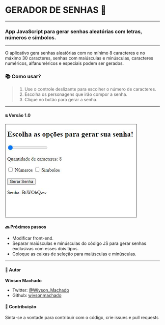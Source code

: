 # GERADOR DE SENHAS :closed_lock_with_key: 
---

### App JavaScript para gerar senhas aleatórias com letras, números e símbolos.

---

O aplicativo gera senhas aleatórias com no mínimo 8 caracteres e no máximo 30 caracteres, senhas com maiúsculas e minúsculas, caracteres numéricos, alfanuméricos e especiais podem ser gerados.

### :books: Como usar?

> 1. Use o controle deslizante para escolher o número de caracteres.
> 2. Escolha os personagens que irão compor a senha.
> 3. Clique no botão para gerar a senha.

---
#### :on: Versão 1.0
<img src="images/front-end_v1.JPG" border="1px solid blue" alt="Versão 1.0"/>

#### :soon: Próximos passos

* Modificar front-end.
* Separar maiúsculas e minúsculas do código JS para gerar senhas exclusivas com esses dois tipos.
* Coloque as caixas de seleção para maiúsculas e minúsculas.
---
#### :bust_in_silhouette: Autor

 **Wivson Machado**

* Twitter: [@Wivson_Machado](https://twitter.com/Wivson_Machado)
* Github: [wivsonmachado](https://github.com/wivsonmachado)

#### :busts_in_silhouette: Contribuição

Sinta-se a vontade para contribuir com o código, crie issues e pull requests 